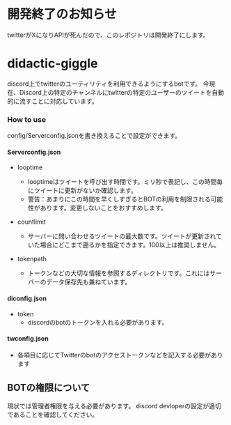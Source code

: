 # 開発終了のお知らせ
twitterがXになりAPIが死んだので、このレポジトリは開発終了にします。
# didactic-giggle
discord上でtwitterのユーティリティを利用できるようにするbotです。
今現在、Discord上の特定のチャンネルにtwitterの特定のユーザーのツイートを自動的に流すことに対応しています。
### How to use
config/Serverconfig.jsonを書き換えることで設定ができます。
#### Serverconfig.json
- looptime
    - looptimeはツイートを呼び出す時間です。ミリ秒で表記し、この時間毎にツイートに更新がないか確認します。
    - 警告：あまりにこの時間を早くしすぎるとBOTの利用を制限される可能性があります。変更しないことをおすすめします。

- countlimit
    - サーバーに問い合わせるツイートの最大数です。ツイートが更新されていた場合にどこまで遡るかを指定できます。100以上は推奨しません。

- tokenpath
    - トークンなどの大切な情報を参照するディレクトリです。これにはサーバーのデータ保存先も兼ねています。
#### diconfig.json
- token
    - discordのbotのトークンを入れる必要があります。
#### twconfig.json
- 各項目に応じてTwitterのbotのアクセストークンなどを記入する必要があります

## BOTの権限について
現状では管理者権限を与える必要があります。
discord devloperの設定が適切であることを確認してください。

